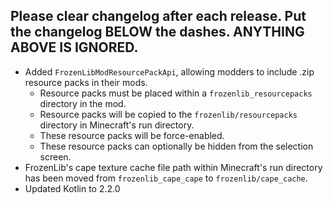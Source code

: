 Please clear changelog after each release.
Put the changelog BELOW the dashes. ANYTHING ABOVE IS IGNORED.
-----------------
- Added `FrozenLibModResourcePackApi`, allowing modders to include .zip resource packs in their mods.
  - Resource packs must be placed within a `frozenlib_resourcepacks` directory in the mod.
  - Resource packs will be copied to the `frozenlib/resourcepacks` directory in Minecraft's run directory.
  - These resource packs will be force-enabled.
  - These resource packs can optionally be hidden from the selection screen.
- FrozenLib's cape texture cache file path within Minecraft's run directory has been moved from `frozenlib_cape_cape` to `frozenlib/cape_cache`.
- Updated Kotlin to 2.2.0
